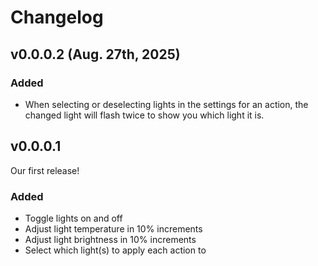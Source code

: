 # Changelog

## v0.0.0.2 (Aug. 27th, 2025)
### Added
- When selecting or deselecting lights in the settings for an action, the changed light will flash twice to show you which light it is.

## v0.0.0.1
Our first release!
### Added
- Toggle lights on and off
- Adjust light temperature in 10% increments
- Adjust light brightness in 10% increments
- Select which light(s) to apply each action to